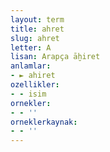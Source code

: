```yaml
---
layout: term
title: ahret
slug: ahret
letter: A
lisan: Arapça āḫiret
anlamlar:
- ► ahiret
ozellikler:
- - isim
ornekler:
- - ''
orneklerkaynak:
- - ''
---
```

